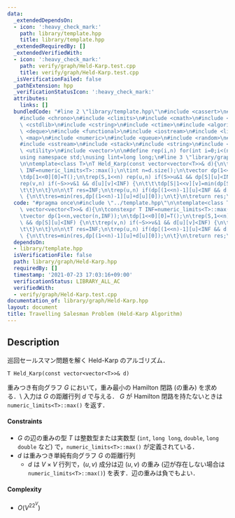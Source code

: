 ```yaml
---
data:
  _extendedDependsOn:
  - icon: ':heavy_check_mark:'
    path: library/template.hpp
    title: library/template.hpp
  _extendedRequiredBy: []
  _extendedVerifiedWith:
  - icon: ':heavy_check_mark:'
    path: verify/graph/Held-Karp.test.cpp
    title: verify/graph/Held-Karp.test.cpp
  _isVerificationFailed: false
  _pathExtension: hpp
  _verificationStatusIcon: ':heavy_check_mark:'
  attributes:
    links: []
  bundledCode: "#line 2 \"library/template.hpp\"\n#include <cassert>\n#include <cctype>\n\
    #include <chrono>\n#include <climits>\n#include <cmath>\n#include <cstdio>\n#include\
    \ <cstdlib>\n#include <cstring>\n#include <ctime>\n#include <algorithm>\n#include\
    \ <deque>\n#include <functional>\n#include <iostream>\n#include <limits>\n#include\
    \ <map>\n#include <numeric>\n#include <queue>\n#include <random>\n#include <set>\n\
    #include <sstream>\n#include <stack>\n#include <string>\n#include <tuple>\n#include\
    \ <utility>\n#include <vector>\n\n#define rep(i,n) for(int i=0;i<(n);i++)\n\n\
    using namespace std;\nusing lint=long long;\n#line 3 \"library/graph/Held-Karp.hpp\"\
    \n\ntemplate<class T>\nT Held_Karp(const vector<vector<T>>& d){\n\tconstexpr T\
    \ INF=numeric_limits<T>::max();\n\tint n=d.size();\n\tvector dp(1<<n,vector(n,INF));\n\
    \tdp[1<<0][0]=T();\n\trep(S,1<<n) rep(u,n) if(S>>u&1 && dp[S][u]<INF) {\n\t\t\
    rep(v,n) if(~S>>v&1 && d[u][v]<INF) {\n\t\t\tdp[S|1<<v][v]=min(dp[S|1<<v][v],dp[S][u]+d[u][v]);\n\
    \t\t}\n\t}\n\n\tT res=INF;\n\trep(u,n) if(dp[(1<<n)-1][u]<INF && d[u][0]<INF)\
    \ {\n\t\tres=min(res,dp[(1<<n)-1][u]+d[u][0]);\n\t}\n\treturn res;\n}\n"
  code: "#pragma once\n#include \"../template.hpp\"\n\ntemplate<class T>\nT Held_Karp(const\
    \ vector<vector<T>>& d){\n\tconstexpr T INF=numeric_limits<T>::max();\n\tint n=d.size();\n\
    \tvector dp(1<<n,vector(n,INF));\n\tdp[1<<0][0]=T();\n\trep(S,1<<n) rep(u,n) if(S>>u&1\
    \ && dp[S][u]<INF) {\n\t\trep(v,n) if(~S>>v&1 && d[u][v]<INF) {\n\t\t\tdp[S|1<<v][v]=min(dp[S|1<<v][v],dp[S][u]+d[u][v]);\n\
    \t\t}\n\t}\n\n\tT res=INF;\n\trep(u,n) if(dp[(1<<n)-1][u]<INF && d[u][0]<INF)\
    \ {\n\t\tres=min(res,dp[(1<<n)-1][u]+d[u][0]);\n\t}\n\treturn res;\n}\n"
  dependsOn:
  - library/template.hpp
  isVerificationFile: false
  path: library/graph/Held-Karp.hpp
  requiredBy: []
  timestamp: '2021-07-23 17:03:16+09:00'
  verificationStatus: LIBRARY_ALL_AC
  verifiedWith:
  - verify/graph/Held-Karp.test.cpp
documentation_of: library/graph/Held-Karp.hpp
layout: document
title: Travelling Salesman Problem (Held-Karp Algorithm)
---
```


## Description
巡回セールスマン問題を解く Held-Karp のアルゴリズム．
```
T Held_Karp(const vector<vector<T>>& d)
```
重みつき有向グラフ $G$ において，重み最小の Hamilton 閉路 (の重み) を求める．\\
入力は $G$ の距離行列 $d$ で与える．
$G$ が Hamilton 閉路を持たないときは ``numeric_limits<T>::max()`` を返す．

#### Constraints
- $G$ の辺の重みの型 $T$ は整数型または実数型 (``int``, ``long long``, ``double``, ``long double`` など) で，``numeric_limits<T>::max()`` が定義されている．
- $d$ は重みつき単純有向グラフ $G$ の距離行列
	- $d$ は $V\times V$ 行列で，$(u,v)$ 成分は辺 $(u,v)$ の重み (辺が存在しない場合は ``numeric_limits<T>::max()``) を表す．辺の重みは負でもよい．

#### Complexity
- $O(V^22^V)$
